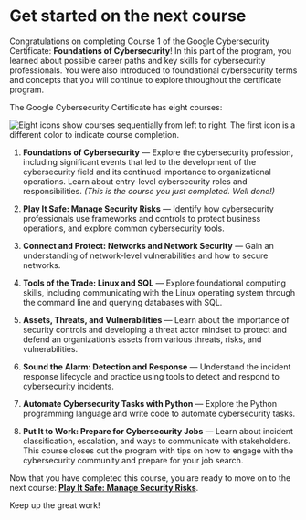 # Get started on the next course

Congratulations on completing Course 1 of the Google Cybersecurity Certificate: **Foundations of Cybersecurity**! In this part of the program, you learned about possible career paths and key skills for cybersecurity professionals. You were also introduced to foundational cybersecurity terms and concepts that you will continue to explore throughout the certificate program.

The Google Cybersecurity Certificate has eight courses:

![Eight icons show courses sequentially from left to right. The first icon is a different color to indicate course completion.](https://d3c33hcgiwev3.cloudfront.net/imageAssetProxy.v1/6XSJVYkRTsirLaWjoKko0A_90d89c72d8714414a6e45aa4b219dff1_S33G003.png?expiry=1716508800000&hmac=BJ1U3yRcKjL2zYL26vrXEd-ua83nyompHe7mXvZgTiQ)

1. **Foundations of Cybersecurity** — Explore the cybersecurity profession, including significant events that led to the development of the cybersecurity field and its continued importance to organizational operations. Learn about entry-level cybersecurity roles and responsibilities. _(This is the course you just completed. Well done!)_
    
2. **Play It Safe: Manage Security Risks** — Identify how cybersecurity professionals use frameworks and controls to protect business operations, and explore common cybersecurity tools.
    
3. **Connect and Protect: Networks and Network Security** — Gain an understanding of network-level vulnerabilities and how to secure networks.
    
4. **Tools of the Trade: Linux and SQL** — Explore foundational computing skills, including communicating with the Linux operating system through the command line and querying databases with SQL.
    
5. **Assets, Threats, and Vulnerabilities** — Learn about the importance of security controls and developing a threat actor mindset to protect and defend an organization’s assets from various threats, risks, and vulnerabilities.
    
6. **Sound the Alarm: Detection and Response** — Understand the incident response lifecycle and practice using tools to detect and respond to cybersecurity incidents.
    
7. **Automate Cybersecurity Tasks with Python** — Explore the Python programming language and write code to automate cybersecurity tasks.
    
8. **Put It to Work: Prepare for Cybersecurity Jobs** — Learn about incident classification, escalation, and ways to communicate with stakeholders. This course closes out the program with tips on how to engage with the cybersecurity community and prepare for your job search.
    

Now that you have completed this course, you are ready to move on to the next course: [**Play It Safe: Manage Security Risks**](https://www.coursera.org/learn/manage-security-risks/home/week/1).

Keep up the great work!